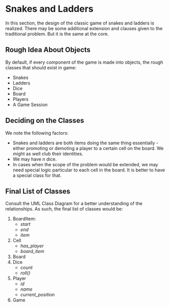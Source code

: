 # Snakes and Ladders

In this section, the design of the classic game of snakes and ladders is realized. There may be some additional extension and clauses given to the traditional problem. But it is the same at the core.


## Rough Idea About Objects

By default, if every component of the game is made into objects, the rough classes that should exist in game:
- Snakes
- Ladders
- Dice
- Board
- Players
- A Game Session 


## Deciding on the Classes

We note the following factors:
- Snakes and ladders are both items doing the same thing essentially - either promoting or demoting a player to a certain cell on the board. We might as well club their identities.
- We may have *n* dice.
- In cases when the scope of the problem would be extended, we may need special logic particular to each cell in the board. It is better to have a special class for that.


## Final List of Classes

Consult the UML Class Diagram for a better understanding of the relationships. As such, the final list of classes would be:
1. BoardItem:
    - *start*
    - *end*
    - *item*
1. Cell
    - *has_player*
    - *board_item*
1. Board
1. Dice
    - *count*
    - *roll()*
1. Player
    - *id*
    - *name*
    - *current_position*
1. Game